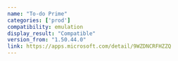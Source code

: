 ```yaml
---
name: "To-do Prime"
categories: ['prod']
compatibility: emulation
display_result: "Compatible"
version_from: "1.50.44.0"
link: https://apps.microsoft.com/detail/9WZDNCRFHZZQ
---
```

